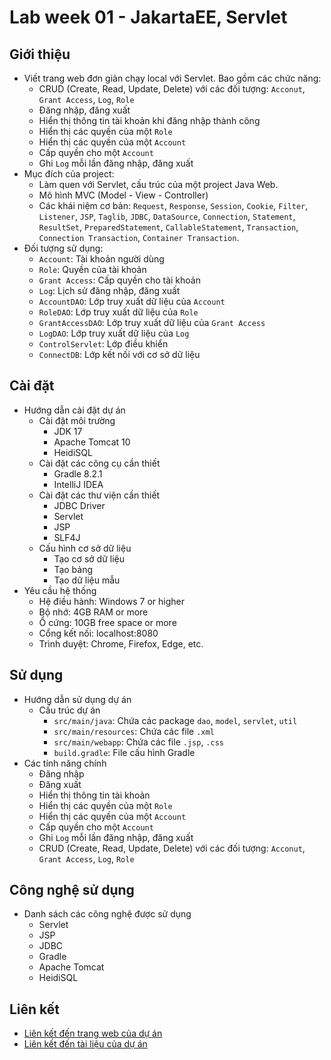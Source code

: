 # Lab week 01 - JakartaEE, Servlet

## Giới thiệu

* Viết trang web đơn giản chạy local với Servlet. Bao gồm các chức năng:
  * CRUD (Create, Read, Update, Delete) với các đối tượng: `Acconut`, `Grant Access`, `Log`, `Role`
  * Đăng nhập, đăng xuất
  * Hiển thị thông tin tài khoản khi đăng nhập thành công
  * Hiển thị các quyền của một `Role`
  * Hiển thị các quyền của một `Account`
  * Cấp quyền cho một `Account`
  * Ghi `Log` mỗi lần đăng nhập, đăng xuất
* Mục đích của project:
  * Làm quen với Servlet, cấu trúc của một project Java Web.
  * Mô hình MVC (Model - View - Controller)
  * Các khái niệm cơ bản: `Request`, `Response`, `Session`, `Cookie`, `Filter`, `Listener`, `JSP`, `Taglib`, `JDBC`, `DataSource`, `Connection`, `Statement`, `ResultSet`, `PreparedStatement`, `CallableStatement`, `Transaction`, `Connection Transaction`, `Container Transaction`.
* Đối tượng sử dụng:
  * `Account`: Tài khoản người dùng
  * `Role`: Quyền của tài khoản
  * `Grant Access`: Cấp quyền cho tài khoản
  * `Log`: Lịch sử đăng nhập, đăng xuất
  * `AccountDAO`: Lớp truy xuất dữ liệu của `Account`
  * `RoleDAO`: Lớp truy xuất dữ liệu của `Role`
  * `GrantAccessDAO`: Lớp truy xuất dữ liệu của `Grant Access`
  * `LogDAO`: Lớp truy xuất dữ liệu của `Log`
  * `ControlServlet`: Lớp điều khiển
  * `ConnectDB`: Lớp kết nối với cơ sở dữ liệu

## Cài đặt

* Hướng dẫn cài đặt dự án
  * Cài đặt môi trường
    * JDK 17
    * Apache Tomcat 10
    * HeidiSQL
  * Cài đặt các công cụ cần thiết
    * Gradle 8.2.1
    * IntelliJ IDEA
  * Cài đặt các thư viện cần thiết
    * JDBC Driver
    * Servlet
    * JSP
    * SLF4J
  * Cấu hình cơ sở dữ liệu
    * Tạo cơ sở dữ liệu
    * Tạo bảng
    * Tạo dữ liệu mẫu
* Yêu cầu hệ thống
  * Hệ điều hành: Windows 7 or higher 
  * Bộ nhớ: 4GB RAM or more
  * Ổ cứng: 10GB free space or more
  * Cổng kết nối: localhost:8080
  * Trình duyệt: Chrome, Firefox, Edge, etc.

## Sử dụng

* Hướng dẫn sử dụng dự án
  * Cấu trúc dự án
    * `src/main/java`: Chứa các package `dao`, `model`, `servlet`, `util`
    * `src/main/resources`: Chứa các file `.xml`
    * `src/main/webapp`: Chứa các file `.jsp`, `.css`
    * `build.gradle`: File cấu hình Gradle
* Các tính năng chính
  * Đăng nhập
  * Đăng xuất
  * Hiển thị thông tin tài khoản
  * Hiển thị các quyền của một `Role`
  * Hiển thị các quyền của một `Account`
  * Cấp quyền cho một `Account`
  * Ghi `Log` mỗi lần đăng nhập, đăng xuất
  * CRUD (Create, Read, Update, Delete) với các đối tượng: `Acconut`, `Grant Access`, `Log`, `Role`
## Công nghệ sử dụng

* Danh sách các công nghệ được sử dụng
  * Servlet
  * JSP
  * JDBC
  * Gradle
  * Apache Tomcat
  * HeidiSQL

## Liên kết

* [Liên kết đến trang web của dự án](https://github.com/qt-github/week01_lab_PhamHuuQuocToan_19487901)
* [Liên kết đến tài liệu của dự án](https://vovanhai.wordpress.com/webp/)
